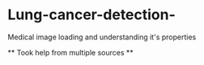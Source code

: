 # Lung-cancer-detection-
Medical image loading and understanding it's properties 

** Took help from multiple sources **
